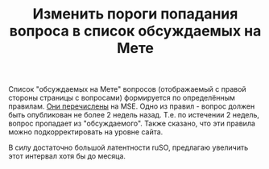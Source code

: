 ﻿---
title: "Изменить пороги попадания вопроса в список обсуждаемых на Мете"
se.owner.user_id: 176217
se.owner.display_name: "αλεχολυτ"
se.owner.link: "https://ru.meta.stackoverflow.com/users/176217/%ce%b1%ce%bb%ce%b5%cf%87%ce%bf%ce%bb%cf%85%cf%84"
se.link: "https://ru.meta.stackoverflow.com/questions/12302/%d0%98%d0%b7%d0%bc%d0%b5%d0%bd%d0%b8%d1%82%d1%8c-%d0%bf%d0%be%d1%80%d0%be%d0%b3%d0%b8-%d0%bf%d0%be%d0%bf%d0%b0%d0%b4%d0%b0%d0%bd%d0%b8%d1%8f-%d0%b2%d0%be%d0%bf%d1%80%d0%be%d1%81%d0%b0-%d0%b2-%d1%81%d0%bf%d0%b8%d1%81%d0%be%d0%ba-%d0%be%d0%b1%d1%81%d1%83%d0%b6%d0%b4%d0%b0%d0%b5%d0%bc%d1%8b%d1%85-%d0%bd%d0%b0-%d0%9c%d0%b5%d1%82%d0%b5"
se.question_id: 12302
se.post_type: question
---
<p>Список &quot;обсуждаемых на Мете&quot; вопросов (отображаемый с правой стороны страницы с вопросами) формируется по определённым правилам. <a href="https://meta.stackexchange.com/a/130893/339911">Они перечислены</a> на MSE. Одно из правил - вопрос должен быть опубликован не более 2 недель назад. Т.е. по истечении 2 недель, вопрос пропадает из &quot;обсуждаемого&quot;. Также сказано, что эти правила можно подкорректировать на уровне сайта.</p>
<p>В силу достаточно большой латентности ruSO, предлагаю увеличить этот интервал хотя бы до месяца.</p>
